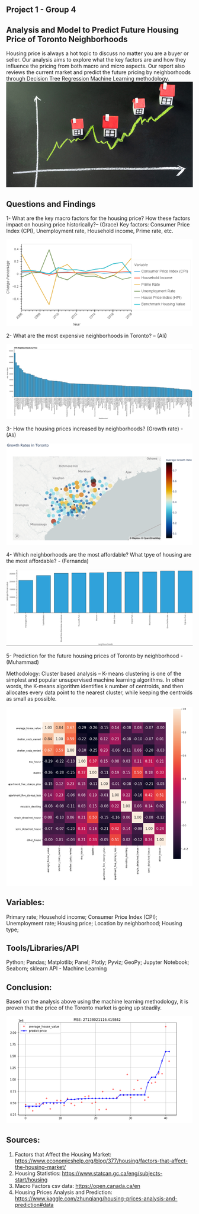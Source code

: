## Project 1 - Group 4

## Analysis and Model to Predict Future Housing Price of Toronto Neighborhoods

Housing price is always a hot topic to discuss no matter you are a buyer or seller. Our analysis aims to explore what the key factors are and how they influence the pricing from both macro and micro aspects. Our report also reviews the current market and predict the future pricing by neighborhoods through Decision Tree Regression Machine Learning methodology.   
![welcome_pic](PNG/welcome_pic.PNG)

## Questions and Findings

1-	 What are the key macro factors for the housing price? How these factors impact on housing price historically?– (Grace)
  Key factors: Consumer Price Index (CPI), Unemployment rate, Household income, Prime rate, etc.

![macro_variables](PNG/macro_variables.PNG)

2-	 What are the most expensive neighborhoods in Toronto? – (Ali)

![most_expensive_neighbourhood](PNG/most_expensive_neighbourhood.PNG)

3-	 How the housing prices increased by neighborhoods? (Growth rate) - (Ali)

![growth_rate](PNG/growth_rate.PNG)

4-	 Which neighborhoods are the most affordable? What tpye of housing are the most affordable? - (Fernanda)

![gmost_affordable](PNG/most_affordable.PNG)

5-	 Prediction for the future housing prices of Toronto by neighborhood - (Muhammad)

Methodology: Cluster based analysis – K-means clustering is one of the simplest and popular unsupervised machine learning algorithms. In other words, the K-means algorithm identifies k number of centroids, and then allocates every data point to the nearest cluster, while keeping the centroids as small as possible.

![housing_type_cooefficient](PNG/housing_type_cooefficient.PNG)


## Variables:

Primary rate;
Household income;
Consumer Price Index (CPI);
Unemployment rate;
Housing price;
Location by neighborhood;
Housing type;

## Tools/Libraries/API
Python;
Pandas;
Matplotlib;
Panel;
Plotly;
Pyviz;
GeoPy;
Jupyter Notebook;
Seaborn;
sklearn API - Machine Learning


## Conclusion:
Based on the analysis above using the machine learning methodology, it is proven that the price of the Toronto market is going up steadily.

![housing_price_prediction](PNG/housing_price_prediction.PNG)


## Sources:
1. Factors that Affect the Housing Market: https://www.economicshelp.org/blog/377/housing/factors-that-affect-the-housing-market/
2. Housing Statistics: https://www.statcan.gc.ca/eng/subjects-start/housing
3. Macro Factors csv data: https://open.canada.ca/en
4. Housing Prices Analysis and Prediction: https://www.kaggle.com/zhunqiang/housing-prices-analysis-and-prediction#data